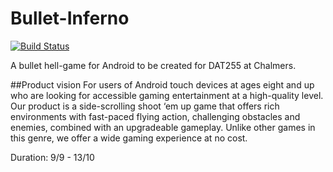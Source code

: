 Bullet-Inferno
==============

[![Build Status](https://travis-ci.org/Jokab/Bullet-Inferno.png?branch=development)](https://travis-ci.org/Jokab/Bullet-Inferno)

A bullet hell-game for Android to be created for DAT255 at Chalmers.

##Product vision
For users of Android touch devices at ages eight and up who are looking for accessible gaming entertainment at a high-quality level. Our product is a side-scrolling shoot ‘em up game that offers rich environments with fast-paced flying action, challenging obstacles and enemies, combined with an upgradeable gameplay. Unlike other games in this genre, we offer a wide gaming experience at no cost.

Duration: 9/9 - 13/10




